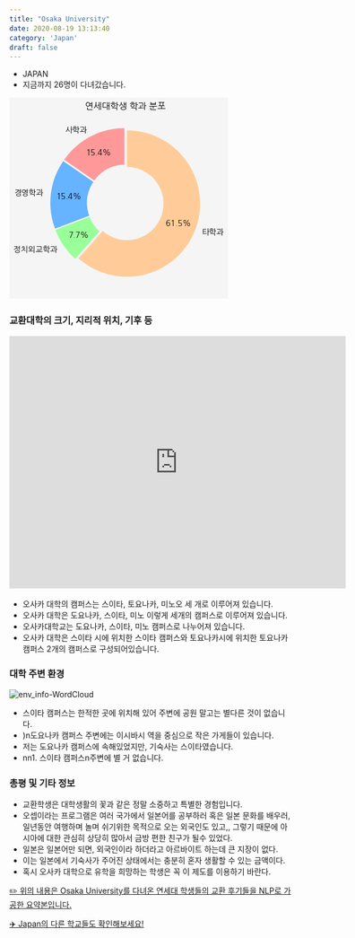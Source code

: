 ```yaml
---
title: "Osaka University"
date: 2020-08-19 13:13:40
category: 'Japan'
draft: false
---
```



* JAPAN
* 지금까지 26명이 다녀갔습니다. 

![department-info](../plots/JP000021.png)
### 교환대학의 크기, 지리적 위치, 기후 등
<iframe
width="600"
height="450"
frameborder="0" style="border:0"
src="https://www.google.com/maps/embed/v1/place?key=AIzaSyC9e1AME-pVmWC4hBpFdu5S4dKzyepa3HQ&q=Osaka+University&center=34.822013899999995,135.5244676&zoom=14" allowfullscreen>
</iframe>

* 오사카 대학의 캠퍼스는 스이타, 토요나카, 미노오 세 개로 이루어져 있습니다.
* 오사카 대학은 도요나카, 스이타, 미노 이렇게 세개의 캠퍼스로 이루어져 있습니다.
* 오사카대학교는 도요나카, 스이타, 미노 캠퍼스로 나누어져 있습니다.
* 오사카 대학은 스이타 시에 위치한 스이타 캠퍼스와 토요나카시에 위치한 토요나카 캠퍼스 2개의 캠퍼스로 구성되어있습니다.


### 대학 주변 환경

![env_info-WordCloud](../univ_wordclouds_okt/env_info/JP000021_env_info_okt.png)

* 스이타 캠퍼스는 한적한 곳에 위치해 있어 주변에 공원 말고는 별다른 것이 없습니다.
* )n도요나카 캠퍼스 주변에는 이시바시 역을 중심으로 작은 가게들이 있습니다.
* 저는 도요나카 캠퍼스에 속해있었지만, 기숙사는 스이타였습니다.
* nn1. 스이타 캠퍼스n주변에 별 거 없습니다.


### 총평 및 기타 정보 
* 교환학생은 대학생활의 꽃과 같은 정말 소중하고 특별한 경험입니다.
* 오셉이라는 프로그램은 여러 국가에서 일본어를 공부하러 혹은 일본 문화를 배우러,일년동안 여행하며 놀며 쉬기위한 목적으로 오는 외국인도 있고,, 그렇기 때문에 아시아에 대한 관심히 상당히 많아서 금방 편한 친구가 될수 있었다.
* 일본은 일본어만 되면, 외국인이라 하더라고 아르바이트 하는데 큰 지장이 없다.
* 이는 일본에서 기숙사가 주어진 상태에서는 충분히 혼자 생활할 수 있는 금액이다.
* 혹시 오사카 대학으로 유학을 희망하는 학생은 꼭 이 제도를 이용하기 바란다.


[✏️ 위의 내용은 Osaka University를 다녀온 연세대 학생들의 교환 후기들을 NLP로 가공한 요약본입니다.](http://oia.yonsei.ac.kr/partner/expReport.asp?ucode=JP000021&bgbn=A)

[✈️ Japan의 다른 학교들도 확인해보세요!](https://yonsei-exchange.netlify.app/?category=Japan)
